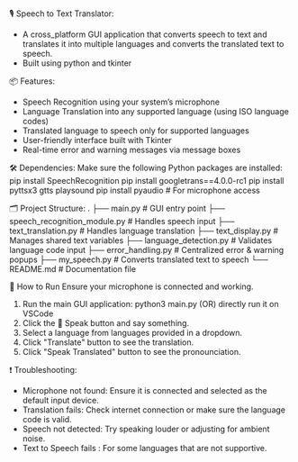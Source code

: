 🎙️ Speech to Text Translator:
- A cross_platform GUI application that converts speech to text and translates it into multiple languages and converts the translated text to speech.
- Built using python and tkinter

📦 Features:
- Speech Recognition using your system’s microphone
- Language Translation into any supported language (using ISO language codes)
- Translated language to speech only for supported languages
- User-friendly interface built with Tkinter
- Real-time error and warning messages via message boxes


🛠️ Dependencies:
Make sure the following Python packages are installed:
pip install SpeechRecognition
pip install googletrans==4.0.0-rc1
pip install pyttsx3 gtts playsound
pip install pyaudio  # For microphone access


🗂️ Project Structure:
.
├── main.py                       # GUI entry point
├── speech_recognition_module.py  # Handles speech input
├── text_translation.py           # Handles language translation
├── text_display.py               # Manages shared text variables
├── language_detection.py         # Validates language code input
├── error_handling.py             # Centralized error & warning popups
├── my_speech.py                  # Converts translated text to speech
└── README.md                     # Documentation file


🚀 How to Run
Ensure your microphone is connected and working.

1. Run the main GUI application:
    python3 main.py (OR) directly run it on VSCode
2. Click the 🎤 Speak button and say something.
3. Select a language from languages provided in a dropdown.
4. Click "Translate" button to see the translation.
5. Click "Speak Translated" button to see the pronounciation.

❗ Troubleshooting:
- Microphone not found: Ensure it is connected and selected as the default input device.
- Translation fails: Check internet connection or make sure the language code is valid.
- Speech not detected: Try speaking louder or adjusting for ambient noise.
- Text to Speech fails : For some languages that are not supportive.
